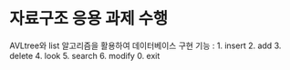 # 자료구조 응용 과제 수행

AVLtree와 list 알고리즘을 활용하여 데이터베이스 구현
기능 : 1. insert
       2. add
       3. delete
       4. look
       5. search
       6. modify
       0. exit
